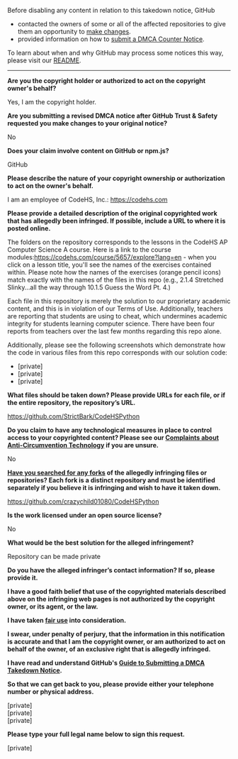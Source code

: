 Before disabling any content in relation to this takedown notice, GitHub
- contacted the owners of some or all of the affected repositories to give them an opportunity to [make changes](https://docs.github.com/en/github/site-policy/dmca-takedown-policy#a-how-does-this-actually-work).
- provided information on how to [submit a DMCA Counter Notice](https://docs.github.com/en/articles/guide-to-submitting-a-dmca-counter-notice).

To learn about when and why GitHub may process some notices this way, please visit our [README](https://github.com/github/dmca/blob/master/README.md#anatomy-of-a-takedown-notice).

---

**Are you the copyright holder or authorized to act on the copyright owner's behalf?**

Yes, I am the copyright holder.

**Are you submitting a revised DMCA notice after GitHub Trust & Safety requested you make changes to your original notice?**

No

**Does your claim involve content on GitHub or npm.js?**

GitHub

**Please describe the nature of your copyright ownership or authorization to act on the owner's behalf.**

I am an employee of CodeHS, Inc.: https://codehs.com

**Please provide a detailed description of the original copyrighted work that has allegedly been infringed. If possible, include a URL to where it is posted online.**

The folders on the repository corresponds to the lessons in the CodeHS AP Computer Science A course. Here is a link to the course modules:https://codehs.com/course/5657/explore?lang=en - when you click on a lesson title, you'll see the names of the exercises contained within. Please note how the names of the exercises (orange pencil icons) match exactly with the names of the files in this repo (e.g., 2.1.4 Stretched Slinky...all the way through 10.1.5 Guess the Word Pt. 4.)

Each file in this repository is merely the solution to our proprietary academic content, and this is in violation of our Terms of Use. Additionally, teachers are reporting that students are using to cheat, which undermines academic integrity for students learning computer science. There have been four reports from teachers over the last few months regarding this repo alone.

Additionally, please see the following screenshots which demonstrate how the code in various files from this repo corresponds with our solution code:  
- [private]  
- [private]  
- [private]  

**What files should be taken down? Please provide URLs for each file, or if the entire repository, the repository’s URL.**

https://github.com/StrictBark/CodeHSPython

**Do you claim to have any technological measures in place to control access to your copyrighted content? Please see our <a href="https://docs.github.com/articles/guide-to-submitting-a-dmca-takedown-notice#complaints-about-anti-circumvention-technology">Complaints about Anti-Circumvention Technology</a> if you are unsure.**

No

**<a href="https://docs.github.com/articles/dmca-takedown-policy#b-what-about-forks-or-whats-a-fork">Have you searched for any forks</a> of the allegedly infringing files or repositories? Each fork is a distinct repository and must be identified separately if you believe it is infringing and wish to have it taken down.**

https://github.com/crazychild01080/CodeHSPython

**Is the work licensed under an open source license?**

No

**What would be the best solution for the alleged infringement?**

Repository can be made private

**Do you have the alleged infringer’s contact information? If so, please provide it.**

**I have a good faith belief that use of the copyrighted materials described above on the infringing web pages is not authorized by the copyright owner, or its agent, or the law.**

**I have taken <a href="https://www.lumendatabase.org/topics/22">fair use</a> into consideration.**

**I swear, under penalty of perjury, that the information in this notification is accurate and that I am the copyright owner, or am authorized to act on behalf of the owner, of an exclusive right that is allegedly infringed.**

**I have read and understand GitHub's <a href="https://docs.github.com/articles/guide-to-submitting-a-dmca-takedown-notice/">Guide to Submitting a DMCA Takedown Notice</a>.**

**So that we can get back to you, please provide either your telephone number or physical address.**

[private]  
[private]  
[private]  

**Please type your full legal name below to sign this request.**

[private]  
